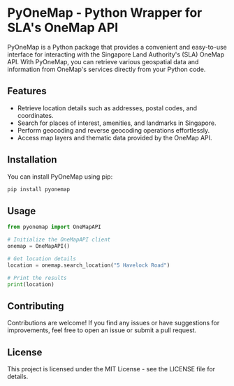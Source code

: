 # PyOneMap - Python Wrapper for SLA's OneMap API

PyOneMap is a Python package that provides a convenient and easy-to-use interface for interacting with the Singapore Land Authority's (SLA) OneMap API. With PyOneMap, you can retrieve various geospatial data and information from OneMap's services directly from your Python code.

## Features

- Retrieve location details such as addresses, postal codes, and coordinates.
- Search for places of interest, amenities, and landmarks in Singapore.
- Perform geocoding and reverse geocoding operations effortlessly.
- Access map layers and thematic data provided by the OneMap API.

## Installation

You can install PyOneMap using pip:

```bash
pip install pyonemap
```

## Usage

```python
from pyonemap import OneMapAPI

# Initialize the OneMapAPI client
onemap = OneMapAPI()

# Get location details
location = onemap.search_location("5 Havelock Road")

# Print the results
print(location)
```

## Contributing
Contributions are welcome! If you find any issues or have suggestions for improvements, feel free to open an issue or submit a pull request.

## License
This project is licensed under the MIT License - see the LICENSE file for details.
